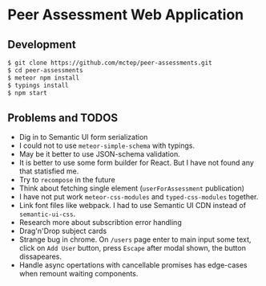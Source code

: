 # Peer Assessment Web Application

## Development

```bash
$ git clone https://github.com/mctep/peer-assessments.git
$ cd peer-assessments
$ meteor npm install
$ typings install
$ npm start
```

## Problems and TODOS

* Dig in to Semantic UI form serialization
* I could not to use `meteor-simple-schema` with typings.
* May be it better to use JSON-schema validation.
* It is better to use some form builder for React. But I have not found any that statisfied me.
* Try to `recompose` in the future
* Think about fetching single element (`userForAssessment` publication)
* I have not put work `meteor-css-modules` and `typed-css-modules` together.
* Link font files like webpack. I had to use Semantic UI CDN instead of `semantic-ui-css`.
* Research more about subscribtion error handling
* Drag'n'Drop subject cards
* Strange bug in chrome. On `/users` page enter to main input some text, click on `Add User` button, press `Escape` after modal shown, the button dissapeares.
* Handle async opertations with cancellable promises has edge-cases when remount waiting components.
